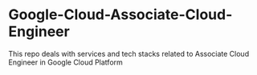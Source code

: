 # Google-Cloud-Associate-Cloud-Engineer
This repo deals with services and tech stacks related to Associate Cloud Engineer in Google Cloud Platform
